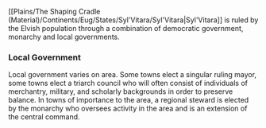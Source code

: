 [[Plains/The Shaping Cradle (Material)/Continents/Eug/States/Syl'Vitara/Syl'Vitara|Syl'Vitara]] is ruled by the Elvish population through a combination of democratic government, monarchy and local governments.

### Local Government
Local government varies on area. Some towns elect a singular ruling mayor, some towns elect a triarch council who will often consist of individuals of merchantry, military, and scholarly backgrounds in order to preserve balance. In towns of importance to the area, a regional steward is elected by the monarchy who oversees activity in the area and is an extension of the central command.

